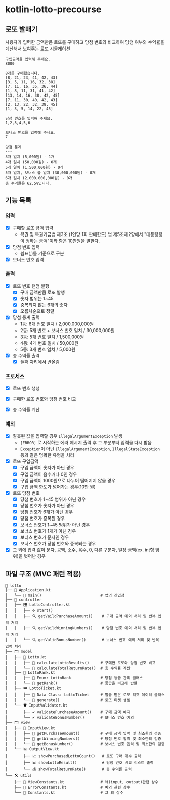 # kotlin-lotto-precourse

## 로또 발매기
사용자가 입력한 금액만큼 로또를 구매하고 당첨 번호와 비교하여 당첨 여부와 수익률을 계산해서 보여주는 로또 시뮬레이션

```text
구입금액을 입력해 주세요.
8000

8개를 구매했습니다.
[8, 21, 23, 41, 42, 43] 
[3, 5, 11, 16, 32, 38] 
[7, 11, 16, 35, 36, 44] 
[1, 8, 11, 31, 41, 42] 
[13, 14, 16, 38, 42, 45] 
[7, 11, 30, 40, 42, 43] 
[2, 13, 22, 32, 38, 45] 
[1, 3, 5, 14, 22, 45]

당첨 번호를 입력해 주세요.
1,2,3,4,5,6

보너스 번호를 입력해 주세요.
7

당첨 통계
---
3개 일치 (5,000원) - 1개
4개 일치 (50,000원) - 0개
5개 일치 (1,500,000원) - 0개
5개 일치, 보너스 볼 일치 (30,000,000원) - 0개
6개 일치 (2,000,000,000원) - 0개
총 수익률은 62.5%입니다.
```

## 기능 목록
### 입력
- [x] 구매할 로또 금액 입력
  - 복권 및 복권기금법 제3조 (1인당 1회 판매한도) 법 제5조제2항에서 "대통령령이 정하는 금액"이라 함은 10만원을 말한다.
- [x] 당첨 번호 입력
  - 쉼표(,)를 기준으로 구분
- [x] 보너스 번호 입력

### 출력
- [x] 로또 번호 랜덤 발행
  - [X] 구매 금액만큼 로또 발행
  - [x] 숫자 범위는 1~45
  - [x] 중복되지 않는 6개의 숫자
  - [x] 오름차순으로 정렬
- [x] 당첨 통계 출력
  - 1등: 6개 번호 일치 / 2,000,000,000원
  - 2등: 5개 번호 + 보너스 번호 일치 / 30,000,000원
  - 3등: 5개 번호 일치 / 1,500,000원
  - 4등: 4개 번호 일치 / 50,000원
  - 5등: 3개 번호 일치 / 5,000원
- [x] 총 수익률 출력
  - [x] 둘째 자리에서 반올림

### 프로세스
- [x] 로또 번호 생성
- [x] 구매한 로또 번호와 당첨 번호 비교
- [x] 총 수익률 계산


### 예외
- [x] 잘못된 값을 입력할 경우 `IllegalArgumentException` 발생
  - `[ERROR]` 로 시작하는 에러 메시지 출력 후 그 부분부터 입력을 다시 받음
  - `Exception`이 아닌 `IllegalArgumentException`, `IllegalStateException` 등과 같은 명확한 유형을 처리
- [x] 로또 구입금액
  - [x] 구입 금액이 숫자가 아닌 경우
  - [x] 구입 금액이 음수거나 0인 경우
  - [x] 구입 금액이 1000원으로 나누어 떨어지지 않을 경우
  - [x] 구입 금액 한도가 넘어가는 경우(10만 원)
- [X] 로또 당첨 번호
  - [x] 당첨 번호가 1~45 범위가 아닌 경우
  - [x] 당첨 번호가 숫자가 아닌 경우
  - [x] 당첨 번호가 6개가 아닌 경우
  - [x] 당첨 번호가 중복된 경우
  - [X] 보너스 번호가 1~45 범위가 아닌 경우
  - [x] 보너스 번호가 1개가 아닌 경우
  - [x] 보너스 번호가 문자인 경우
  - [x] 보너스 번호가 당첨 번호와 중복되는 경우
- [x] 그 외에 입력 값이 문자, 공백, 소수, 음수, 0, 다른 구분자, 일정 금액(ex. int형 범위)을 벗어난 경우

## 파일 구조 (MVC 패턴 적용)
```text
🎫 lotto
├── 🚀 Application.kt
│   └── 🔹 main()                          # 앱의 진입점
├── 📂 controller
│   ├── 🎛️ LottoController.kt
│   │   ├── ⚙️ start()
│   │   ├── 🔍 getVaildPurchaseAmount()    # 구매 금액 예외 처리 및 반복 입력 처리
│   │   ├── 🔍 getVaildWinningNumbers()    # 당첨 번호 예외 처리 및 반복 입력 처리
│   │   └── 🔍 getValidBonusNumber()       # 보너스 번호 예외 처리 및 반복 입력 처리
├── 🗂️ model
│   ├── 🎲 Lotto.kt
│   │   ├── 🔄 calculateLottoResults()     # 구매한 로또와 당첨 번호 비교
│   │   └── 🔄 calculateTotalReturnRate()  # 총 수익률 계산 
│   ├── 🏅 LottoRank.kt
│   │   ├── 📜 Enum: LottoRank             # 당첨 등급 관리 클래스
│   │   └── 🧩 getRank()                   # 등급을 비교해 반환
│   ├── 🎟️ LottoTicket.kt
│   │   ├── 📜 Data Class: LottoTicket     # 발급 받은 로또 티켓 데이터 클래스
│   │   └── 🎲 generate()                  # 로또 티켓 생성
│   └── 🛡️ InputValidator.kt
│       ├── ✔️ validatePurchaseAmount()    # 구매 금액 예외
│       └── ✔️ validateBonusNumber()       # 보너스 번호 예외
├── 🗂️ view
│   ├── 📝 InputView.kt
│   │   ├── 🧾 getPurchaseAmount()         # 구매 금액 입력 및 최소한의 검증
│   │   ├── 🧾 getWinningNumbers()         # 당첨 번호 입력 및 최소한의 검증
│   │   └── 🧾 getBonusNumber()            # 보너스 번호 입력 및 최소한의 검증
│   └── 📊 OutputView.kt
│       ├── 📈 showPurchasedLottoCount()   # 로또 구매 개수 출력
│       ├── 📊 showLottoResult()           # 당첨 번호 비교 리스트 출력
│       └── 💰 showTotalReturnRate()       # 총 수익률 출력
└── 🛠️ utils
    ├── 📑 ViewConstants.kt                # 뷰(input, output)관련 상수
    ├── 🚫 ErrorConstants.kt               # 예외 관련 상수
    └── 📍 Constants.kt                    # 그 외 상수

```
